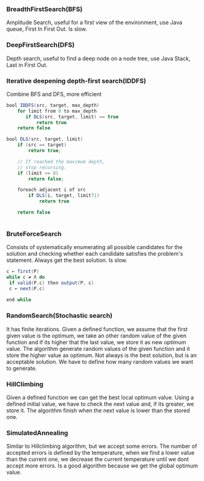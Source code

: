 ### BreadthFirstSearch(BFS)
Amplitude Search, useful for a first view of the environment, use Java queue, First In First Out. Is slow.

### DeepFirstSearch(DFS)
Depth search, useful to find a deep node on a node tree, use Java Stack, Last in First Out.

### Iterative deepening depth-first search(IDDFS)
Combine BFS and DFS, more efficient

```java
bool IDDFS(src, target, max_depth)
    for limit from 0 to max_depth
       if DLS(src, target, limit) == true
           return true
    return false   

bool DLS(src, target, limit)
    if (src == target)
        return true;

    // If reached the maximum depth, 
    // stop recursing.
    if (limit <= 0)
        return false;   

    foreach adjacent i of src
        if DLS(i, target, limit?1)             
            return true

    return false
    
```
 
### BruteForceSearch
Consists of systematically enumerating all possible candidates for the solution and checking whether each candidate satisfies the problem's statement. Always get the best solution. Is slow.

```java
c ← first(P)
while c ≠ Λ do
 if valid(P,c) then output(P, c)
 c ← next(P,c)
 
end while
```

### RandomSearch(Stochastic search)
It has finite iterations. Given a defined function, we assume that the first given value is the optimum, we take an other random value of the given function and if its higher that the last value, we store it as new optimum value. The algorithm generate random values of the given function and it store the higher value as optimum. Not always is the best solution, but is an acceptable solution. We have to define how many random values we want to generate.

### HillClimbing
Given a defined function we can get the best local optimum value. Using a defined initial value, we have to check the next value and, if its greater, we store it. The algorithm finish when the next value is lower than the stored one.

### SimulatedAnnealing
Similar to Hillclimbing algorithm, but we accept some errors. The number of accepted errors is defined by the temperature, when we find a lower value than the current one, we decrease the current temperature until we dont accept more errors. Is a good algorithm because we get the global optimum value.